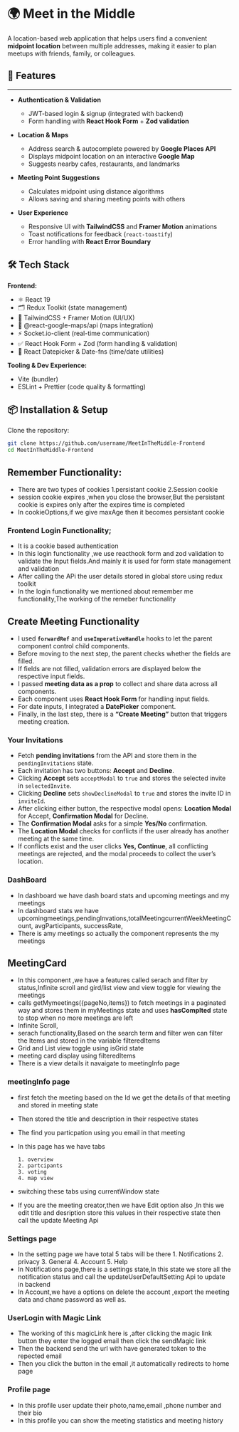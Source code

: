 # 🌍 Meet in the Middle

A location-based web application that helps users find a convenient **midpoint location** between multiple addresses, making it easier to plan meetups with friends, family, or colleagues.



## 🚀 Features
---

- **Authentication & Validation**  
  - JWT-based login & signup (integrated with backend)  
  - Form handling with **React Hook Form** + **Zod validation**

- **Location & Maps**  
  - Address search & autocomplete powered by **Google Places API**  
  - Displays midpoint location on an interactive **Google Map**  
  - Suggests nearby cafes, restaurants, and landmarks

- **Meeting Point Suggestions**  
  - Calculates midpoint using distance algorithms  
  - Allows saving and sharing meeting points with others  

- **User Experience**  
  - Responsive UI with **TailwindCSS** and **Framer Motion** animations  
  - Toast notifications for feedback (`react-toastify`)  
  - Error handling with **React Error Boundary**  


## 🛠️ Tech Stack

**Frontend:**  
- ⚛️ React 19  
- 🗂 Redux Toolkit (state management)  
- 🎨 TailwindCSS + Framer Motion (UI/UX)  
- 📍 @react-google-maps/api (maps integration)  
- ⚡ Socket.io-client (real-time communication)  
- ✅ React Hook Form + Zod (form handling & validation)  
- 📅 React Datepicker & Date-fns (time/date utilities)  

**Tooling & Dev Experience:**  
- Vite (bundler)  
- ESLint + Prettier (code quality & formatting)  


## 📦 Installation & Setup

Clone the repository:

```bash
git clone https://github.com/username/MeetInTheMiddle-Frontend
cd MeetInTheMiddle-Frontend

```

## Remember Functionality:

- There are two types of cookies 1.persistant cookie 2.Session cookie
- session cookie expires ,when you close the browser,But the persistant cookie is expires only after the expires time is completed
- In cookieOptions,if we give maxAge then it becomes persistant cookie

### Frontend Login Functionality;

- It is a cookie based authentication
- In this login functionality ,we use reacthook form and zod validation to validate the Input fields.And mainly it is used for form state management and validation
- After calling the APi the user details stored in global store using redux toolkit
- In the login functionality we mentioned about remember me functionality,The working of the remeber functionality

## Create Meeting Functionality

- I used **`forwardRef`** and **`useImperativeHandle`** hooks to let the parent component control child components.
- Before moving to the next step, the parent checks whether the fields are filled.
- If fields are not filled, validation errors are displayed below the respective input fields.
- I passed **meeting data as a prop** to collect and share data across all components.
- Each component uses **React Hook Form** for handling input fields.
- For date inputs, I integrated a **DatePicker** component.
- Finally, in the last step, there is a **“Create Meeting”** button that triggers meeting creation.

### Your Invitations

- Fetch **pending invitations** from the API and store them in the `pendingInvitations` state.
- Each invitation has two buttons: **Accept** and **Decline**.
- Clicking **Accept** sets `acceptModal` to `true` and stores the selected invite in `selectedInvite`.
- Clicking **Decline** sets `showDeclineModal` to `true` and stores the invite ID in `inviteId`.
- After clicking either button, the respective modal opens: **Location Modal** for Accept, **Confirmation Modal** for Decline.
- The **Confirmation Modal** asks for a simple **Yes/No** confirmation.
- The **Location Modal** checks for conflicts if the user already has another meeting at the same time.
- If conflicts exist and the user clicks **Yes, Continue**, all conflicting meetings are rejected, and the modal proceeds to collect the user’s location.

### DashBoard

- In dashboard we have dash board stats and upcoming meetings and my meetings
- In dashboard stats we have upcomingmeetings,pendingInvations,totalMeetingcurrentWeekMeetingCount,
    avgParticipants,
    successRate,
- There is amy meetings so actually the </meetingcard> component represents the my meetings

## MeetingCard

- In this component ,we have a  features called serach and filter by status,Infinite scroll and gird/list view and view toggle for viewing the meetings
- calls getMymeetings({pageNo,items}) to fetch meetings in a paginated way and stores them in myMeetings state and uses **hasComplted** state to stop when no more meetings are left
- Infinite Scroll,
- serach functionality,Based on the search term and filter wen can filter the Items and stored in the variable filteredItems
- Grid and List view toggle using isGrid state
- meeting card display using filteredItems
- There is a view details it navaigate to meetingInfo page

### meetingInfo page

- first fetch the meeting based on the Id we get the details of that meeting and stored in meeting state
- Then stored the title and description in their respective states
- The find you particpation using you email in that meeting
- In this page has we have tabs

      1. overview
      2. partcipants
      3. voting
      4. map view
- switching these tabs using currentWindow state
- If you are the meeting creator,then we have Edit option also ,In this we edit title and desription store this values in their respective state then call the update Meeting Api

### Settings page

- In the setting page we have total 5 tabs will be there 1. Notifications 2. privacy 3. General 4. Account 5. Help  
- In Notifications page,there is a settings state,In this state we store all the notification status and call the updateUserDefaultSetting Api to update in backend
- In Account,we have a options on delete the account ,export the meeting data and chane password as well as.

### UserLogin with Magic Link

- The working of this magicLink here is ,after clicking the magic link button they enter the  logged email then click the sendMagic link
- Then the backend send the url with have generated token to the repected email
- Then you click the button in the email ,it automatically redirects to home page

### Profile page

- In this profile user update their photo,name,email ,phone number and their bio
- In this profile you can show the meeting statistics and meeting history
